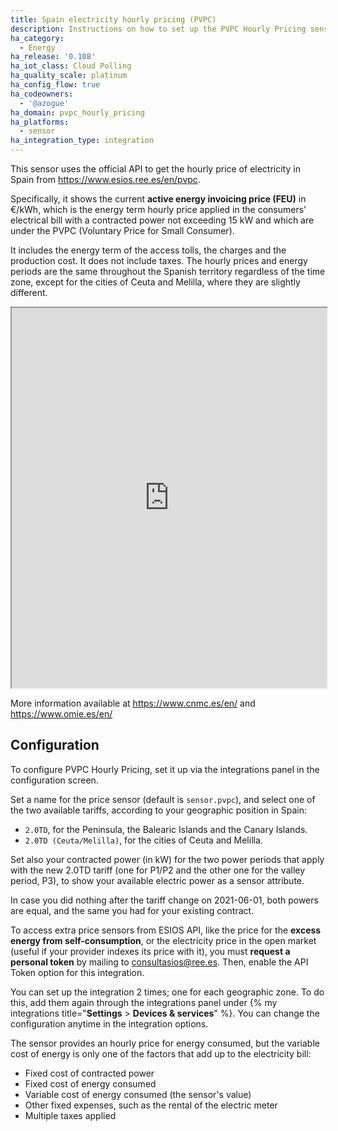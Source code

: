 ```yaml
---
title: Spain electricity hourly pricing (PVPC)
description: Instructions on how to set up the PVPC Hourly Pricing sensor in Home Assistant.
ha_category:
  - Energy
ha_release: '0.108'
ha_iot_class: Cloud Polling
ha_quality_scale: platinum
ha_config_flow: true
ha_codeowners:
  - '@azogue'
ha_domain: pvpc_hourly_pricing
ha_platforms:
  - sensor
ha_integration_type: integration
---
```


This sensor uses the official API to get the hourly price of electricity in Spain from <https://www.esios.ree.es/en/pvpc>.

Specifically, it shows the current __active energy invoicing price (FEU)__ in €/kWh, which is the energy term hourly price applied in the consumers' electrical bill with a contracted power not exceeding 15 kW and which are under the PVPC (Voluntary Price for Small Consumer).

It includes the energy term of the access tolls, the charges and the production cost. It does not include taxes. The hourly prices and energy periods are the same throughout the Spanish territory regardless of the time zone, except for the cities of Ceuta and Melilla, where they are slightly different.

<iframe src="https://www.esios.ree.es/en/embed/active-energy-invoicing-price-pvpc" width="100%" height="608"></iframe>

More information available at <https://www.cnmc.es/en/> and <https://www.omie.es/en/>

## Configuration

To configure PVPC Hourly Pricing, set it up via the integrations panel in the configuration screen.

Set a name for the price sensor (default is `sensor.pvpc`), and select one of the two available tariffs,
according to your geographic position in Spain:

- `2.0TD`, for the Peninsula, the Balearic Islands and the Canary Islands.
- `2.0TD (Ceuta/Melilla)`, for the cities of Ceuta and Melilla.

Set also your contracted power (in kW) for the two power periods that apply with the new 2.0TD tariff
(one for P1/P2 and the other one for the valley period, P3), to show your available electric power as a sensor attribute.

In case you did nothing after the tariff change on 2021-06-01, both powers are equal, and the same you had for your existing contract.

To access extra price sensors from ESIOS API, like the price for the **excess energy from self-consumption**, or the electricity price in the open market (useful if your provider indexes its price with it), 
you must **request a personal token** by mailing to [consultasios@ree.es](mailto:consultasios@ree.es?subject=Personal%20token%20request).
Then, enable the API Token option for this integration.

You can set up the integration 2 times; one for each geographic zone. To do this, add them again through the integrations panel under {% my integrations title="**Settings** > **Devices & services**" %}.
You can change the configuration anytime in the integration options.

<div class='note'>

The sensor provides an hourly price for energy consumed, but the variable cost of energy is only one of the factors that add up to the electricity bill:

- Fixed cost of contracted power
- Fixed cost of energy consumed
- Variable cost of energy consumed (the sensor's value)
- Other fixed expenses, such as the rental of the electric meter
- Multiple taxes applied

</div>
